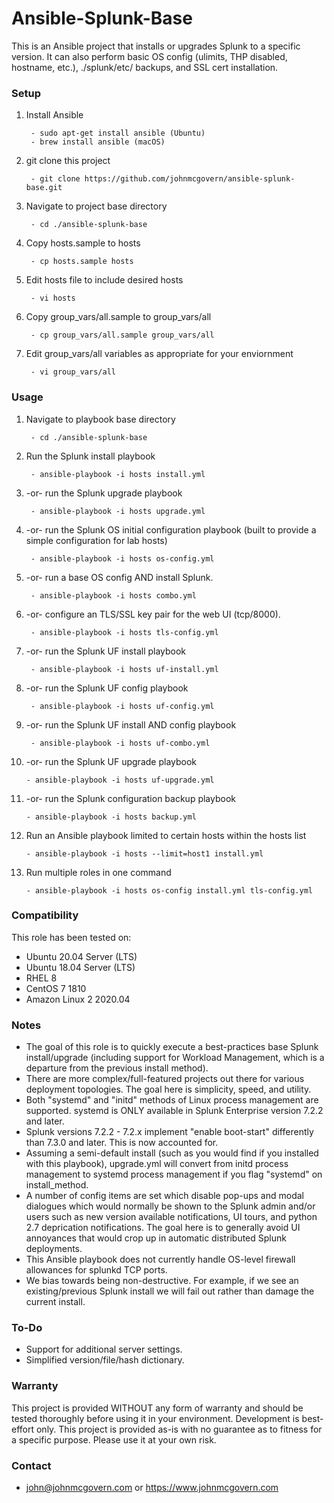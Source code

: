 # Ansible-Splunk-Base

This is an Ansible project that installs or upgrades Splunk to a specific version. It can also perform basic OS config (ulimits, THP disabled, hostname, etc.), ./splunk/etc/ backups, and SSL cert installation.


### Setup

1. Install Ansible
 
		- sudo apt-get install ansible (Ubuntu) 
		- brew install ansible (macOS)

2. git clone this project

		- git clone https://github.com/johnmcgovern/ansible-splunk-base.git
	
3. Navigate to project base directory

		- cd ./ansible-splunk-base		

4. Copy hosts.sample to hosts

		- cp hosts.sample hosts

5. Edit hosts file to include desired hosts

		- vi hosts
	
6. Copy group_vars/all.sample to group_vars/all

		- cp group_vars/all.sample group_vars/all

7. Edit group_vars/all variables as appropriate for your enviornment

		- vi group_vars/all


### Usage
	
1. Navigate to playbook base directory

		- cd ./ansible-splunk-base
	
2. Run the Splunk install playbook

		- ansible-playbook -i hosts install.yml

3. -or- run the Splunk upgrade playbook

		- ansible-playbook -i hosts upgrade.yml

4. -or- run the Splunk OS initial configuration playbook (built to provide a simple configuration for lab hosts)

		- ansible-playbook -i hosts os-config.yml

5. -or- run a base OS config AND install Splunk.

		- ansible-playbook -i hosts combo.yml	

6. -or- configure an TLS/SSL key pair for the web UI (tcp/8000).

		- ansible-playbook -i hosts tls-config.yml						

7. -or- run the Splunk UF install playbook

		- ansible-playbook -i hosts uf-install.yml

8. -or- run the Splunk UF config playbook

		- ansible-playbook -i hosts uf-config.yml

9. -or- run the Splunk UF install AND config playbook

		- ansible-playbook -i hosts uf-combo.yml	

10. -or- run the Splunk UF upgrade playbook

		- ansible-playbook -i hosts uf-upgrade.yml					

11. -or- run the Splunk configuration backup playbook

		- ansible-playbook -i hosts backup.yml

12. Run an Ansible playbook limited to certain hosts within the hosts list

		- ansible-playbook -i hosts --limit=host1 install.yml

13. Run multiple roles in one command

		- ansible-playbook -i hosts os-config install.yml tls-config.yml


### Compatibility

This role has been tested on:

- Ubuntu 20.04 Server (LTS)
- Ubuntu 18.04 Server (LTS)
- RHEL 8
- CentOS 7 1810
- Amazon Linux 2 2020.04


### Notes

- The goal of this role is to quickly execute a best-practices base Splunk install/upgrade (including support for Workload Management, which is a departure from the previous install method).
- There are more complex/full-featured projects out there for various deployment topologies. The goal here is simplicity, speed, and utility.
- Both "systemd" and "initd" methods of Linux process management are supported. systemd is ONLY available in Splunk Enterprise version 7.2.2 and later. 
- Splunk versions 7.2.2 - 7.2.x implement "enable boot-start" differently than 7.3.0 and later. This is now accounted for.
- Assuming a semi-default install (such as you would find if you installed with this playbook), upgrade.yml will convert from initd process management to systemd process management if you flag "systemd" on install_method.
- A number of config items are set which disable pop-ups and modal dialogues which would normally be shown to the Splunk admin and/or users such as new version available notifications, UI tours, and python 2.7 deprication notifications. The goal here is to generally avoid UI annoyances that would crop up in automatic distributed Splunk deployments.
- This Ansible playbook does not currently handle OS-level firewall allowances for splunkd TCP ports.
- We bias towards being non-destructive. For example, if we see an existing/previous Splunk install we will fail out rather than damage the current install. 

### To-Do

- Support for additional server settings.
- Simplified version/file/hash dictionary.


### Warranty

This project is provided WITHOUT any form of warranty and should be tested thoroughly before using it in your environment. Development is best-effort only. This project is provided as-is with no guarantee as to fitness for a specific purpose. Please use it at your own risk.


### Contact

- john@johnmcgovern.com or https://www.johnmcgovern.com
